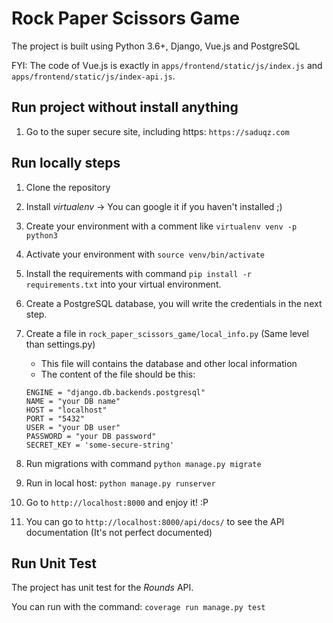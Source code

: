 # Rock Paper Scissors Game

The project is built using Python 3.6+, Django, Vue.js and PostgreSQL 

FYI: The code of Vue.js is exactly in `apps/frontend/static/js/index.js` and `apps/frontend/static/js/index-api.js`.

## Run project without install anything

1. Go to the super secure site, including https: `https://saduqz.com`


## Run locally steps

1. Clone the repository

1. Install *virtualenv* -> You can google it if you haven't installed ;)

1. Create your environment with a comment like `virtualenv venv -p python3`

1. Activate your environment with `source venv/bin/activate`

1. Install the requirements with command `pip install -r requirements.txt` into your virtual environment.

1. Create a PostgreSQL database, you will write the credentials in the next step.
 
1. Create a file in `rock_paper_scissors_game/local_info.py` (Same level than settings.py)
    - This file will contains the database and other local information
    - The content of the file should be this:
    ```
    ENGINE = "django.db.backends.postgresql"
    NAME = "your DB name"
    HOST = "localhost"
    PORT = "5432"
    USER = "your DB user"
    PASSWORD = "your DB password"
    SECRET_KEY = 'some-secure-string'
    ```
1. Run migrations with command `python manage.py migrate`

1. Run in local host: `python manage.py runserver`

1. Go to `http://localhost:8000` and enjoy it! :P

1. You can go to `http://localhost:8000/api/docs/` to see the API documentation (It's not perfect documented)


## Run Unit Test

The project has unit test for the *Rounds* API.

You can run with the command: `coverage run manage.py test`